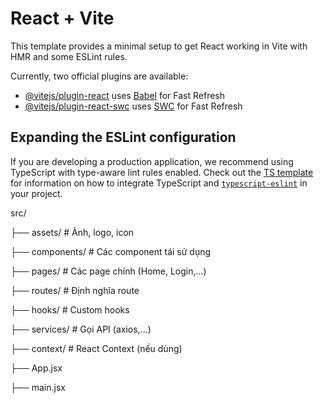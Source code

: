 # React + Vite

This template provides a minimal setup to get React working in Vite with HMR and some ESLint rules.

Currently, two official plugins are available:

- [@vitejs/plugin-react](https://github.com/vitejs/vite-plugin-react/blob/main/packages/plugin-react) uses [Babel](https://babeljs.io/) for Fast Refresh
- [@vitejs/plugin-react-swc](https://github.com/vitejs/vite-plugin-react/blob/main/packages/plugin-react-swc) uses [SWC](https://swc.rs/) for Fast Refresh

## Expanding the ESLint configuration

If you are developing a production application, we recommend using TypeScript with type-aware lint rules enabled. Check out the [TS template](https://github.com/vitejs/vite/tree/main/packages/create-vite/template-react-ts) for information on how to integrate TypeScript and [`typescript-eslint`](https://typescript-eslint.io) in your project.

src/

├── assets/           # Ảnh, logo, icon

├── components/       # Các component tái sử dụng

├── pages/            # Các page chính (Home, Login,...)

├── routes/           # Định nghĩa route

├── hooks/            # Custom hooks

├── services/         # Gọi API (axios,...)

├── context/          # React Context (nếu dùng)

├── App.jsx

├── main.jsx